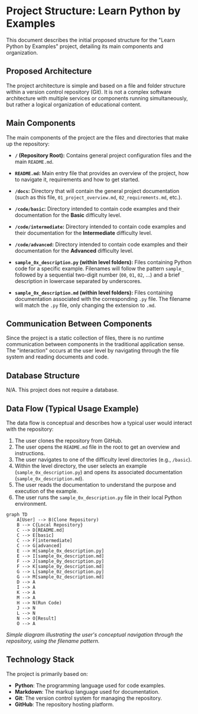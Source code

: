 # Project Structure: Learn Python by Examples

This document describes the initial proposed structure for the "Learn Python by Examples" project, detailing its main components and organization.

## Proposed Architecture

The project architecture is simple and based on a file and folder structure within a version control repository (Git). It is not a complex software architecture with multiple services or components running simultaneously, but rather a logical organization of educational content.

## Main Components

The main components of the project are the files and directories that make up the repository:

-   **`/` (Repository Root):** Contains general project configuration files and the main `README.md`.

-   **`README.md`:** Main entry file that provides an overview of the project, how to navigate it, requirements and how to get started.

-   **`/docs`:** Directory that will contain the general project documentation (such as this file, `01_project_overview.md`, `02_requirements.md`, etc.).

-   **`/code/basic`:** Directory intended to contain code examples and their documentation for the **Basic** difficulty level.

-   **`/code/intermediate`:** Directory intended to contain code examples and their documentation for the **Intermediate** difficulty level.

-   **`/code/advanced`:** Directory intended to contain code examples and their documentation for the **Advanced** difficulty level.

-   **`sample_0x_description.py` (within level folders):** Files containing Python code for a specific example. Filenames will follow the pattern `sample_` followed by a sequential two-digit number (`00`, `01`, `02`, ...) and a brief description in lowercase separated by underscores.

-   **`sample_0x_description.md` (within level folders):** Files containing documentation associated with the corresponding `.py` file. The filename will match the `.py` file, only changing the extension to `.md`.

## Communication Between Components

Since the project is a static collection of files, there is no runtime communication between components in the traditional application sense. The "interaction" occurs at the user level by navigating through the file system and reading documents and code.

## Database Structure

N/A. This project does not require a database.

## Data Flow (Typical Usage Example)

The data flow is conceptual and describes how a typical user would interact with the repository:

1. The user clones the repository from GitHub.
2. The user opens the `README.md` file in the root to get an overview and instructions.
3. The user navigates to one of the difficulty level directories (e.g., `/basic`).
4. Within the level directory, the user selects an example (`sample_0x_description.py`) and opens its associated documentation (`sample_0x_description.md`).
5. The user reads the documentation to understand the purpose and execution of the example.
6. The user runs the `sample_0x_description.py` file in their local Python environment.

```mermaid
graph TD
    A[User] --> B(Clone Repository)
    B --> C{Local Repository}
    C --> D[README.md]
    C --> E[basic]
    C --> F[intermediate]
    C --> G[advanced]
    E --> H[sample_0x_description.py]
    E --> I[sample_0x_description.md]
    F --> J[sample_0y_description.py]
    F --> K[sample_0y_description.md]
    G --> L[sample_0z_description.py]
    G --> M[sample_0z_description.md]
    D --> A
    I --> A
    K --> A
    M --> A
    H --> N(Run Code)
    J --> N
    L --> N
    N --> O[Result]
    O --> A
```

_Simple diagram illustrating the user's conceptual navigation through the repository, using the filename pattern._

## Technology Stack

The project is primarily based on:

-   **Python**: The programming language used for code examples.
-   **Markdown**: The markup language used for documentation.
-   **Git**: The version control system for managing the repository.
-   **GitHub**: The repository hosting platform.
